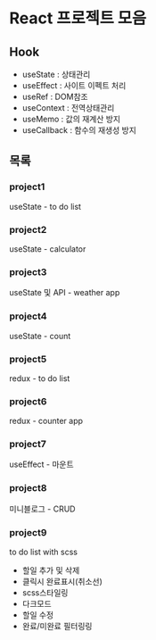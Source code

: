 # React 프로젝트 모음

## Hook
- useState : 상태관리
- useEffect : 사이트 이펙트 처리
- useRef : DOM참조
- useContext : 전역상태관리
- useMemo : 값의 재계산 방지
- useCallback : 함수의 재생성 방지

## 목록
### project1 
useState - to do list

### project2 
useState - calculator

### project3
useState 및 API - weather app   

### project4 
useState - count

### project5 
redux - to do list

### project6 
redux - counter app

### project7  
useEffect - 마운트

### project8 
미니블로그 - CRUD

### project9 
to do list with scss
- 할일 추가 및 삭제
- 클릭시 완료표시(취소선)
- scss스타일링
- 다크모드
- 할일 수정
- 완료/미완료 필터링링

